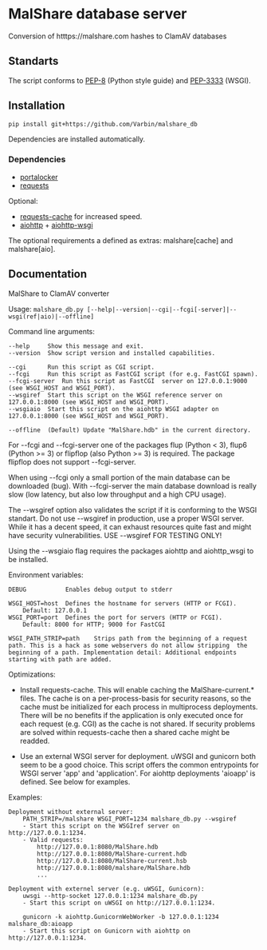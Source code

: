 # MalShare database server
Conversion of htttps://malshare.com hashes to ClamAV databases

## Standarts

The script conforms to
[PEP-8](https://www.python.org/dev/peps/pep-0008/) (Python style guide) and
[PEP-3333](https://www.python.org/dev/peps/pep-3333/) (WSGI).

## Installation

`pip install git+https://github.com/Varbin/malshare_db`

Dependencies are installed automatically.

### Dependencies
 - [portalocker](https://pypi.org/project/portalocker/)
 - [requests](https://pypi.org/project/requests/)

Optional:
 - [requests-cache](https://pypi.org/project/requests-cache/) for increased speed.
 - [aiohttp](https://pypi.org/project/aiohttp/) + [aiohttp-wsgi](https://pypi.python.org/pypi/aiohttp_wsgi/)

The optional requirements a defined as extras: malshare\[cache\] and malshare\[aio\].

## Documentation


MalShare to ClamAV converter

Usage: `malshare_db.py [--help|--version|--cgi|--fcgi[-server]|--wsgi(ref|aio)|--offline]`

Command line arguments:

    --help     Show this message and exit.
    --version  Show script version and installed capabilities.

    --cgi      Run this script as CGI script.
    --fcgi     Run this script as FastCGI script (for e.g. FastCGI spawn).
    --fcgi-server  Run this script as FastCGI  server on 127.0.0.1:9000 (see WSGI_HOST and WSGI_PORT).
    --wsgiref  Start this script on the WSGI reference server on 127.0.0.1:8000 (see WSGI_HOST and WSGI_PORT).
    --wsgiaio  Start this script on the aiohttp WSGI adapter on 127.0.0.1:8000 (see WSGI_HOST and WSGI_PORT).

    --offline  (Default) Update "MalShare.hdb" in the current directory.


For --fcgi and --fcgi-server one of the packages flup (Python < 3), flup6 (Python >= 3) or flipflop (also Python >= 3) is required. The package flipflop does not support --fcgi-server.

When using --fcgi only a small portion of the main database can be downloaded (bug). With --fcgi-server the main database download is really slow (low latency, but also low throughput and a high CPU usage).

The --wsgiref option also validates the script if it is conforming to the WSGI standart. Do not use --wsgiref in production, use a proper WSGI server. While it has a decent speed, it can exhaust resources quite fast and might have security vulnerabilities. USE --wsgiref FOR TESTING ONLY!

Using the --wsgiaio flag requires the packages aiohttp and aiohttp_wsgi to be installed.


Environment variables:

    DEBUG           Enables debug output to stderr

    WSGI_HOST=host  Defines the hostname for servers (HTTP or FCGI).
        Default: 127.0.0.1
    WSGI_PORT=port  Defines the port for servers (HTTP or FCGI).
        Default: 8000 for HTTP; 9000 for FastCGI

    WSGI_PATH_STRIP=path    Strips path from the beginning of a request path. This is a hack as some webservers do not allow stripping  the beginning of a path. Implementation detail: Additional endpoints starting with path are added.

Optimizations:
 - Install requests-cache. This will enable caching the MalShare-current.* files. The cache is on a per-process-basis for security reasons, so the cache must be initialized for each process in multiprocess deployments. There will be no benefits if the application is only executed once for each request (e.g. CGI) as the cache is not shared. If security problems are solved within requests-cache then a shared cache might be readded.

 - Use an external WSGI server for deployment. uWSGI and gunicorn both seem to be a good choice. This script offers the common entrypoints for WSGI server 'app' and 'application'. For aiohttp deployments 'aioapp' is defined. See below for examples.

Examples:

    Deployment without external server:
        PATH_STRIP=/malshare WSGI_PORT=1234 malshare_db.py --wsgiref
        - Start this script on the WSGIref server on http://127.0.0.1:1234.
        - Valid requests:
            http://127.0.0.1:8080/MalShare.hdb
            http://127.0.0.1:8080/MalShare-current.hdb
            http://127.0.0.1:8080/MalShare-current.hsb
            http://127.0.0.1:8080/malshare/MalShare.hdb
            ...

    Deployment with externel server (e.g. uWSGI, Gunicorn):
        uwsgi --http-socket 127.0.0.1:1234 malshare_db.py
        - Start this script on uWSGI on http://127.0.0.1:1234.

        gunicorn -k aiohttp.GunicornWebWorker -b 127.0.0.1:1234 malshare_db:aioapp
        - Start this script on Gunicorn with aiohttp on http://127.0.0.1:1234.


